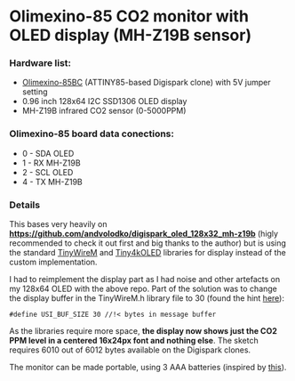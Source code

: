 # Olimexino-85 CO2 monitor with OLED display (MH-Z19B sensor)

### Hardware list:
- [Olimexino-85BC](https://github.com/OLIMEX/OLIMEXINO-85) (ATTINY85-based Digispark clone) with 5V jumper setting
- 0.96 inch 128x64 I2C SSD1306 OLED display
- MH-Z19B infrared CO2 sensor (0-5000PPM)

### Olimexino-85 board data conections:
- 0 - SDA OLED
- 1 - RX MH-Z19B
- 2 - SCL OLED
- 4 - TX MH-Z19B

### Details
This bases very heavily on **https://github.com/andvolodko/digispark_oled_128x32_mh-z19b** (higly recommended to check it out first and big thanks to the author) but is using the standard [TinyWireM](https://github.com/adafruit/TinyWireM) and [Tiny4kOLED](https://github.com/datacute/Tiny4kOLED) libraries for display instead of the custom implementation. 

I had to reimplement the display part as I had noise and other artefacts on my 128x64 OLED with the above repo. Part of the solution was to change the display buffer in the TinyWireM.h library file to 30 (found the hint [here](https://github.com/OLIMEX/OLIMEXINO-85/blob/master/SOFTWARE/O85-examples/O85_MOD_LCD_1x9/O85_MOD_LCD_1x9.ino)):

``#define USI_BUF_SIZE 30 //!< bytes in message buffer``

As the libraries require more space, **the display now shows just the CO2 PPM level in a centered 16x24px font and nothing else**. The sketch requires 6010 out of 6012 bytes available on the Digispark clones.

The monitor can be made portable, using 3 AAA batteries (inspired by [this](https://ihormelnyk.com/Page/mh-z19_co2_meter)).
